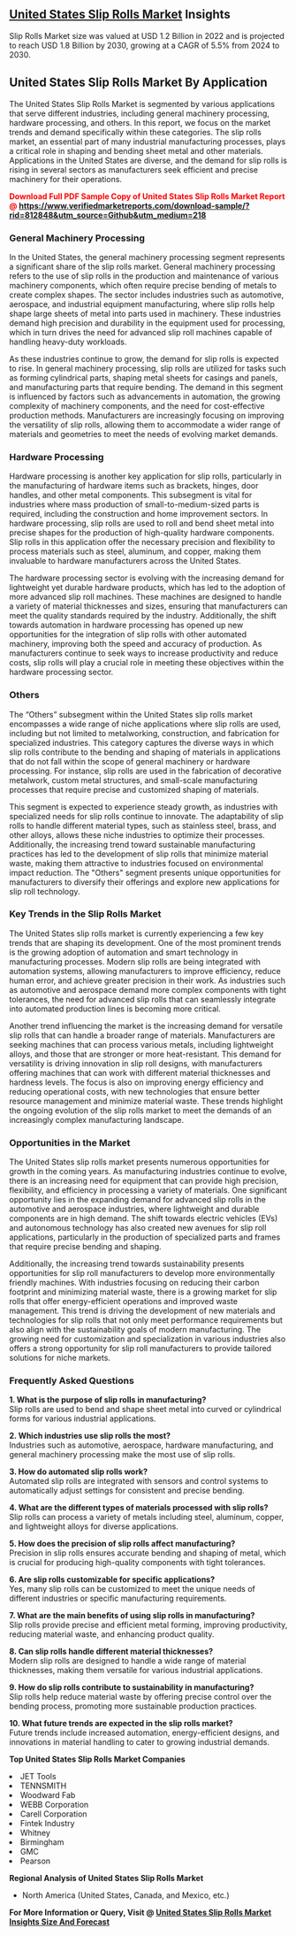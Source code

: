 <h2><a href="https://www.verifiedmarketreports.com/download-sample/?rid=812848&amp;utm_source=Github&amp;utm_medium=218" target="_blank">United States Slip Rolls Market</a> Insights</h2><p>Slip Rolls Market size was valued at USD 1.2 Billion in 2022 and is projected to reach USD 1.8 Billion by 2030, growing at a CAGR of 5.5% from 2024 to 2030.</p><p><h2>United States Slip Rolls Market By Application</h2> <p>The United States Slip Rolls Market is segmented by various applications that serve different industries, including general machinery processing, hardware processing, and others. In this report, we focus on the market trends and demand specifically within these categories. The slip rolls market, an essential part of many industrial manufacturing processes, plays a critical role in shaping and bending sheet metal and other materials. Applications in the United States are diverse, and the demand for slip rolls is rising in several sectors as manufacturers seek efficient and precise machinery for their operations.</p> <p><strong><p><span class=""><span style="color: #ff0000;"><strong>Download Full PDF Sample Copy of United States Slip Rolls Market Report</strong> @ </span><a href="https://www.verifiedmarketreports.com/download-sample/?rid=812848&amp;utm_source=Github&amp;utm_medium=218" target="_blank">https://www.verifiedmarketreports.com/download-sample/?rid=812848&amp;utm_source=Github&amp;utm_medium=218</a></span></p></strong></p> <h3>General Machinery Processing</h3> <p>In the United States, the general machinery processing segment represents a significant share of the slip rolls market. General machinery processing refers to the use of slip rolls in the production and maintenance of various machinery components, which often require precise bending of metals to create complex shapes. The sector includes industries such as automotive, aerospace, and industrial equipment manufacturing, where slip rolls help shape large sheets of metal into parts used in machinery. These industries demand high precision and durability in the equipment used for processing, which in turn drives the need for advanced slip roll machines capable of handling heavy-duty workloads.</p> <p>As these industries continue to grow, the demand for slip rolls is expected to rise. In general machinery processing, slip rolls are utilized for tasks such as forming cylindrical parts, shaping metal sheets for casings and panels, and manufacturing parts that require bending. The demand in this segment is influenced by factors such as advancements in automation, the growing complexity of machinery components, and the need for cost-effective production methods. Manufacturers are increasingly focusing on improving the versatility of slip rolls, allowing them to accommodate a wider range of materials and geometries to meet the needs of evolving market demands.</p> <h3>Hardware Processing</h3> <p>Hardware processing is another key application for slip rolls, particularly in the manufacturing of hardware items such as brackets, hinges, door handles, and other metal components. This subsegment is vital for industries where mass production of small-to-medium-sized parts is required, including the construction and home improvement sectors. In hardware processing, slip rolls are used to roll and bend sheet metal into precise shapes for the production of high-quality hardware components. Slip rolls in this application offer the necessary precision and flexibility to process materials such as steel, aluminum, and copper, making them invaluable to hardware manufacturers across the United States.</p> <p>The hardware processing sector is evolving with the increasing demand for lightweight yet durable hardware products, which has led to the adoption of more advanced slip roll machines. These machines are designed to handle a variety of material thicknesses and sizes, ensuring that manufacturers can meet the quality standards required by the industry. Additionally, the shift towards automation in hardware processing has opened up new opportunities for the integration of slip rolls with other automated machinery, improving both the speed and accuracy of production. As manufacturers continue to seek ways to increase productivity and reduce costs, slip rolls will play a crucial role in meeting these objectives within the hardware processing sector.</p> <h3>Others</h3> <p>The “Others” subsegment within the United States slip rolls market encompasses a wide range of niche applications where slip rolls are used, including but not limited to metalworking, construction, and fabrication for specialized industries. This category captures the diverse ways in which slip rolls contribute to the bending and shaping of materials in applications that do not fall within the scope of general machinery or hardware processing. For instance, slip rolls are used in the fabrication of decorative metalwork, custom metal structures, and small-scale manufacturing processes that require precise and customized shaping of materials.</p> <p>This segment is expected to experience steady growth, as industries with specialized needs for slip rolls continue to innovate. The adaptability of slip rolls to handle different material types, such as stainless steel, brass, and other alloys, allows these niche industries to optimize their processes. Additionally, the increasing trend toward sustainable manufacturing practices has led to the development of slip rolls that minimize material waste, making them attractive to industries focused on environmental impact reduction. The "Others" segment presents unique opportunities for manufacturers to diversify their offerings and explore new applications for slip roll technology.</p> <h3>Key Trends in the Slip Rolls Market</h3> <p>The United States slip rolls market is currently experiencing a few key trends that are shaping its development. One of the most prominent trends is the growing adoption of automation and smart technology in manufacturing processes. Modern slip rolls are being integrated with automation systems, allowing manufacturers to improve efficiency, reduce human error, and achieve greater precision in their work. As industries such as automotive and aerospace demand more complex components with tight tolerances, the need for advanced slip rolls that can seamlessly integrate into automated production lines is becoming more critical.</p> <p>Another trend influencing the market is the increasing demand for versatile slip rolls that can handle a broader range of materials. Manufacturers are seeking machines that can process various metals, including lightweight alloys, and those that are stronger or more heat-resistant. This demand for versatility is driving innovation in slip roll designs, with manufacturers offering machines that can work with different material thicknesses and hardness levels. The focus is also on improving energy efficiency and reducing operational costs, with new technologies that ensure better resource management and minimize material waste. These trends highlight the ongoing evolution of the slip rolls market to meet the demands of an increasingly complex manufacturing landscape.</p> <h3>Opportunities in the Market</h3> <p>The United States slip rolls market presents numerous opportunities for growth in the coming years. As manufacturing industries continue to evolve, there is an increasing need for equipment that can provide high precision, flexibility, and efficiency in processing a variety of materials. One significant opportunity lies in the expanding demand for advanced slip rolls in the automotive and aerospace industries, where lightweight and durable components are in high demand. The shift towards electric vehicles (EVs) and autonomous technology has also created new avenues for slip roll applications, particularly in the production of specialized parts and frames that require precise bending and shaping.</p> <p>Additionally, the increasing trend towards sustainability presents opportunities for slip roll manufacturers to develop more environmentally friendly machines. With industries focusing on reducing their carbon footprint and minimizing material waste, there is a growing market for slip rolls that offer energy-efficient operations and improved waste management. This trend is driving the development of new materials and technologies for slip rolls that not only meet performance requirements but also align with the sustainability goals of modern manufacturing. The growing need for customization and specialization in various industries also offers a strong opportunity for slip roll manufacturers to provide tailored solutions for niche markets.</p> <h3>Frequently Asked Questions</h3> <p><strong>1. What is the purpose of slip rolls in manufacturing?</strong><br>Slip rolls are used to bend and shape sheet metal into curved or cylindrical forms for various industrial applications.</p> <p><strong>2. Which industries use slip rolls the most?</strong><br>Industries such as automotive, aerospace, hardware manufacturing, and general machinery processing make the most use of slip rolls.</p> <p><strong>3. How do automated slip rolls work?</strong><br>Automated slip rolls are integrated with sensors and control systems to automatically adjust settings for consistent and precise bending.</p> <p><strong>4. What are the different types of materials processed with slip rolls?</strong><br>Slip rolls can process a variety of metals including steel, aluminum, copper, and lightweight alloys for diverse applications.</p> <p><strong>5. How does the precision of slip rolls affect manufacturing?</strong><br>Precision in slip rolls ensures accurate bending and shaping of metal, which is crucial for producing high-quality components with tight tolerances.</p> <p><strong>6. Are slip rolls customizable for specific applications?</strong><br>Yes, many slip rolls can be customized to meet the unique needs of different industries or specific manufacturing requirements.</p> <p><strong>7. What are the main benefits of using slip rolls in manufacturing?</strong><br>Slip rolls provide precise and efficient metal forming, improving productivity, reducing material waste, and enhancing product quality.</p> <p><strong>8. Can slip rolls handle different material thicknesses?</strong><br>Modern slip rolls are designed to handle a wide range of material thicknesses, making them versatile for various industrial applications.</p> <p><strong>9. How do slip rolls contribute to sustainability in manufacturing?</strong><br>Slip rolls help reduce material waste by offering precise control over the bending process, promoting more sustainable production practices.</p> <p><strong>10. What future trends are expected in the slip rolls market?</strong><br>Future trends include increased automation, energy-efficient designs, and innovations in material handling to cater to growing industrial demands.</p> </p><p><strong>Top United States Slip Rolls Market Companies</strong></p><div data-test-id=""><p><li>JET Tools</li><li> TENNSMITH</li><li> Woodward Fab</li><li> WEBB Corporation</li><li> Carell Corporation</li><li> Fintek Industry</li><li> Whitney</li><li> Birmingham</li><li> GMC</li><li> Pearson</li></p><div><strong>Regional Analysis of&nbsp;United States Slip Rolls Market</strong></div><ul><li dir="ltr"><p dir="ltr">North America&nbsp;(United States, Canada, and Mexico, etc.)</p></li></ul><p><strong>For More Information or Query, Visit @&nbsp;</strong><strong><a href="https://www.verifiedmarketreports.com/product/slip-rolls-market/?utm_source=Github&amp;utm_medium=218" target="_blank">United States Slip Rolls Market Insights Size And Forecast</a></strong></p></div>
